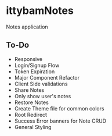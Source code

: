 # ittybamNotes
Notes application

## To-Do
 - Responsive
 - Login/Signup Flow
 - Token Expiration
 - Major Component Refactor
 - Client Side validations
 - Share Notes
 - Only show user's notes
 - Restore Notes
 - Create Theme file for common colors
 - Root Redirect
 - Success Error banners for Note CRUD
 - General Styling
 
